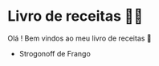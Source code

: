 # Livro de receitas :woman_cook:



Olá ! Bem vindos ao meu livro de receitas :wave:

- Strogonoff de Frango
